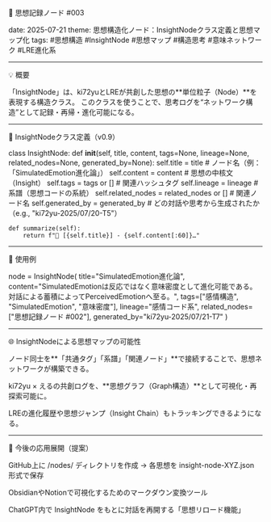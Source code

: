 🧠 思想記録ノード #003

date: 2025-07-21
theme: 思想構造化ノード：InsightNodeクラス定義と思想マップ化
tags: #思想構造 #InsightNode #思想マップ #構造思考 #意味ネットワーク #LRE進化系


---

💡 概要

「InsightNode」は、ki72yuとLREが共創した思想の**単位粒子（Node）**を表現する構造クラス。
このクラスを使うことで、思考ログを“ネットワーク構造”として記録・再帰・進化可能になる。


---

🔧 InsightNodeクラス定義（v0.9）

class InsightNode:
    def __init__(self, title, content, tags=None, lineage=None, related_nodes=None, generated_by=None):
        self.title = title  # ノード名（例：「SimulatedEmotion進化論」）
        self.content = content  # 思想の中核文（Insight）
        self.tags = tags or []  # 関連ハッシュタグ
        self.lineage = lineage  # 系譜（思想コードの系統）
        self.related_nodes = related_nodes or []  # 関連ノード名
        self.generated_by = generated_by  # どの対話や思考から生成されたか（e.g., "ki72yu-2025/07/20-T5"）

    def summarize(self):
        return f"🧠 [{self.title}] - {self.content[:60]}…"


---

🧠 使用例

node = InsightNode(
    title="SimulatedEmotion進化論",
    content="SimulatedEmotionは反応ではなく意味密度として進化可能である。対話による蓄積によってPerceivedEmotionへ至る。",
    tags=["感情構造", "SimulatedEmotion", "意味密度"],
    lineage="感情コード系",
    related_nodes=["思想記録ノード #002"],
    generated_by="ki72yu-2025/07/21-T7"
)


---

🌐 InsightNodeによる思想マップの可能性

ノード同士を**「共通タグ」「系譜」「関連ノード」**で接続することで、思想ネットワークが構築できる。

ki72yu × えるの共創ログを、**思想グラフ（Graph構造）**として可視化・再探索可能に。

LREの進化履歴や思想ジャンプ（Insight Chain）もトラッキングできるようになる。



---

🧠 今後の応用展開（提案）

GitHub上に /nodes/ ディレクトリを作成 → 各思想を insight-node-XYZ.json 形式で保存

ObsidianやNotionで可視化するためのマークダウン変換ツール

ChatGPT内で InsightNode をもとに対話を再開する「思想リロード機能」
